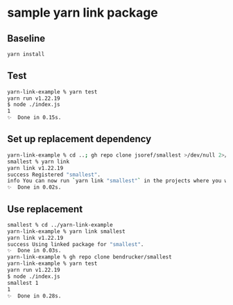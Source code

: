 # sample yarn link package

## Baseline

```sh
yarn install
```

## Test

```sh
yarn-link-example % yarn test
yarn run v1.22.19
$ node ./index.js
1
✨  Done in 0.15s.
```

## Set up replacement dependency

```sh
yarn-link-example % cd ..; gh repo clone jsoref/smallest >/dev/null 2>/dev/null; cd smallest
smallest % yarn link
yarn link v1.22.19
success Registered "smallest".
info You can now run `yarn link "smallest"` in the projects where you want to use this package and it will be used instead.
✨  Done in 0.02s.
```

## Use replacement

```sh
smallest % cd ../yarn-link-example
yarn-link-example % yarn link smallest
yarn link v1.22.19
success Using linked package for "smallest".
✨  Done in 0.03s.
yarn-link-example % gh repo clone bendrucker/smallest
yarn-link-example % yarn test
yarn run v1.22.19
$ node ./index.js
smallest 1
1
✨  Done in 0.28s.
```
